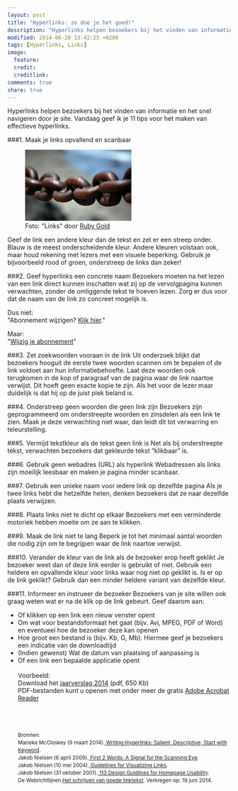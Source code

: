 ```yaml
---
layout: post
title: "Hyperlinks: zo doe je het goed!"
description: "Hyperlinks helpen bezoekers bij het vinden van informatie en het snel navigeren. In deze blog geef ik 11 tips voor het maken van effectieve hyperlinks."
modified: 2014-06-20 13:42:25 +0200
tags: [Hyperlinks, Links]
image:
  feature: 
  credit: 
  creditlink: 
comments: true
share: true
---
```

Hyperlinks helpen bezoekers bij het vinden van informatie en het snel
navigeren door je site. Vandaag geef ik je 11 tips voor het maken van
effectieve hyperlinks.



###1. Maak je links opvallend en scanbaar
<figure class="floatright">
  <img src="/images/link.jpg" alt="Foto van een ketting" >
  <figcaption>Foto: "Links" door <a
  href="http://tinyurl.com/qc2g4f7">Ruby Gold</a></figcaption>
</figure>
Geef de link een andere kleur dan de tekst en zet er een streep onder. 
Blauw is de meest onderscheidende kleur. Andere kleuren volstaan ook,
maar houd rekening met lezers met een visuele beperking. Gebruik je
bijvoorbeeld rood of groen, onderstreep de links dan zeker!

###2. Geef hyperlinks een concrete naam
Bezoekers moeten na het lezen van een link direct kunnen inschatten wat zij op de vervolgpagina kunnen verwachten, zonder de omliggende tekst te hoeven lezen. Zorg er dus voor dat de naam van de link zo concreet mogelijk is.

Dus niet:  
"Abonnement wijzigen? <span style="text-decoration: underline;">Klik hier</span>."

Maar:  
"<span style="text-decoration: underline;">Wijzig je abonnement</span>"

###3. Zet zoekwoorden vooraan in de link
Uit onderzoek blijkt dat bezoekers hooguit de eerste twee woorden scannen om te bepalen of de link voldoet aan hun informatiebehoefte. 
Laat deze woorden ook  terugkomen in de kop of paragraaf van de pagina
waar de link naartoe verwijst. Dit hoeft geen exacte kopie te
zijn. Als het voor de lezer maar duidelijk is dat hij op de juist plek
beland is.

###4. Onderstreep geen woorden die geen link zijn
Bezoekers zijn geprogrammeerd om onderstreepte woorden en zinsdelen als een link te zien. Maak je deze verwachting niet waar, dan leidt dit tot verwarring en teleurstelling.

###5. Vermijd tekstkleur als de tekst geen link is
Net als bij onderstreepte tekst, verwachten bezoekers dat gekleurde
tekst “klikbaar” is.

###6. Gebruik geen webadres (URL) als hyperlink
Webadressen als links zijn moeilijk leesbaar en maken je pagina minder
scanbaar.

###7. Gebruik een unieke naam voor iedere link op dezelfde pagina 
Als je twee links hebt die hetzelfde heten,  denken bezoekers dat ze naar  dezelfde plaats verwijzen.

###8. Plaats links niet te dicht op elkaar
Bezoekers met een verminderde motoriek hebben moeite om ze aan te klikken.

###9. Maak de link niet te lang
Beperk je tot het minimaal aantal woorden die nodig zijn om te
begrijpen waar de link naartoe verwijst.

###10. Verander de kleur van de link als de bezoeker erop heeft geklikt
Je bezoeker weet dan of deze link eerder is gebruikt of niet.
Gebruik een heldere en opvallende kleur voor links waar nog niet op
geklikt is. Is er op de link geklikt? Gebruik dan een minder heldere
variant van dezelfde kleur.

###11. Informeer en instrueer de bezoeker
Bezoekers van je site willen ook graag weten wat er na de klik op de link gebeurt. Geef daarom aan:

<ul>
<li> Of klikken op een link een nieuw venster opent</li>
<li> Om wat voor bestandsformaat  het gaat  (bijv. Avi, MPEG, PDF of Word) en eventueel hoe de bezoeker deze kan openen</li>
<li> Hoe groot een bestand is (bijv. Kb, G, Mb). Hiermee geef je bezoekers een indicatie van de downloadtijd</li>
<li> (Indien gewenst) Wat de datum van plaatsing of aanpassing is</li>
<li> Of een link een bepaalde applicatie opent</li>
<br>
Voorbeeld: <br>
Download het <span style="text-decoration: underline;">jaarverslag
2014</span> (pdf, 650 Kb)<br>
PDF-bestanden kunt u openen met onder meer de gratis <span
style="text-decoration: underline;">Adobe Acrobat Reader</span>


<br><br><br>
<small>Bronnen:<br>
Marieke McCloskey (9 maart 2014).<a href="http://www.nngroup.com/articles/writing-links/"> Writing Hyperlinks: Salient,
Descriptive, Start with Keyword</a>.<br> 
Jakob Nielsen (6 april 2009).<a href="http://www.nngroup.com/articles/first-2-words-a-signal-for-scanning/"> First 2 Words: A Signal for the Scanning
Eye</a>.<br>
Jakob Nielsen (10 mei 2004).<a href="http://www.nngroup.com/articles/guidelines-for-visualizing-links/"> Guidelines for Visualizing Links</a>.<br>
Jakob Nielsen (31 oktober 2001).<a href="http://www.nngroup.com/articles/113-design-guidelines-homepage-usability/"> 113 Design Guidlines for Homepage
Usability</a>.<br>
De Webrichtlijnen.<a
href="http://www.webrichtlijnen.nl/aan-de-slag/het-schrijven-van-goede-linktekst">Het
schrijven van goede linktekst</a>. Verkregen op: 19 juni 2014.<br>
</small>
